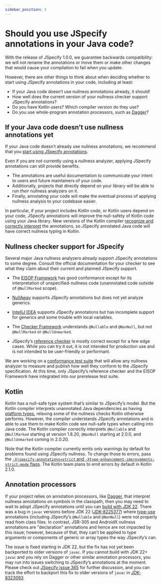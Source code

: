 ```yaml
---
sidebar_position: 3
---
```


# Should you use JSpecify annotations in your Java code?

With the release of JSpecify 1.0.0, we guarantee backwards compatibility: we will
not rename the annotations or move them or make other changes that would cause
your compilation to fail when you update.

However, there are other things to think about when deciding whether to start
using JSpecify annotations in your code, including at least:

*   If your Java code doesn’t use nullness annotations already, it should!
*   How well does the current version of your nullness checker support JSpecify
    annotations?
*   Do you have Kotlin users? Which compiler version do they use?
*   Do you use whole-program annotation processors, such as [Dagger]?

## If your Java code doesn’t use nullness annotations yet

If your Java code doesn’t already use nullness annotations, we recommend that
you [start using JSpecify annotations](using).

Even if you are not currently using a nullness analyzer, applying JSpecify
annotations can still provide benefits.

*   The annotations are useful documentation to communicate your intent to users
    and future maintainers of your code.
*   Additionally, projects that directly depend on your library will be able to
    run *their* nullness analyzers on it.
*   Finally, annotating your code will make the eventual process of applying
    nullness analysis to your codebase easier.

In particular, if your project includes Kotlin code, or Kotlin users depend on
your code, JSpecify annotations will improve the null-safety of Kotlin code
using your Java library. New versions of the Kotlin compiler
[recognize and correctly interpret](#kotlin) the annotations, so JSpecify
annotated Java code will have correct nullness typing in Kotlin.

## Nullness checker support for JSpecify

Several major Java nullness analyzers already support JSpecify annotations to
some degree. Consult the official documentation for your checker to see what
they claim about their current and planned JSpecify support.

*   The [EISOP Framework](https://eisop.github.io/) has good conformance except
    for its interpretation of unspecified-nullness code (unannotated code
    outside of `@NullMarked` scope).

*   [NullAway](https://github.com/uber/NullAway) supports JSpecify annotations
    but does not yet analyze generics.

*   [IntelliJ IDEA](https://www.jetbrains.com/idea/) supports JSpecify
    annotations but has incomplete support for generics and some trouble with
    local variables.

*   The [Checker Framework](https://checkerframework.org/) understands
    `@Nullable` and `@NonNull`, but not `@NullMarked` or `@NullUnmarked`.

*   JSpecify’s
    [reference checker](https://github.com/jspecify/jspecify-reference-checker)
    is mostly correct except for a few edge cases. While you can try it out, it
    is not intended for production use and is not intended to be user-friendly
    or performant.

We are working on a
[conformance test suite](https://github.com/jspecify/jspecify/tree/main/conformance-tests)
that will allow any nullness analyzer to measure and publish how well they
conform to the JSpecify specification. At this time, only JSpecify’s reference
checker and the EISOP Framework have integrated into our prerelease test suite.

## Kotlin

Kotlin has a null-safe type system that’s similar to JSpecify’s model. But the
Kotlin compiler interprets unannotated Java dependencies as having
[platform types](https://kotlinlang.org/docs/java-interop.html#null-safety-and-platform-types),
relaxing some of the nullness checks Kotlin otherwise performs. However, the
compiler understands JSpecify annotations and is able to use them to make Kotlin
code see null-safe types when calling into Java code. The Kotlin compiler
correctly interprets `@Nullable` and `@NullMarked` starting at version 1.8.20,
`@NonNull` starting at 2.0.0, and `@NullUnmarked` coming in 2.0.20.

Note that the Kotlin compiler currently emits only warnings by default for
problems found using JSpecify nullness. To change those to errors, pass the
[`-Xjspecify-annotations=strict` and
`-Xtype-enhancement-improvements-strict-mode`
flags](https://kotlinlang.org/docs/whatsnew1520.html#support-for-jspecify-nullness-annotations).
The Kotlin team plans to emit errors by default in Kotlin 2.1.0.

## Annotation processors

If your project relies on annotation processors, like [Dagger], that interpret
nullness annotations on symbols in the classpath, then you may need to wait to
adopt JSpecify annotations until you can
[build with JDK 22](https://github.com/jspecify/jspecify/issues/537). There was
a bug in `javac` versions before JDK 22
([JDK-8225377](https://bugs.openjdk.org/browse/JDK-8225377)) where
[type-use](https://www.oracle.com/technical-resources/articles/java/ma14-architect-annotations.html)
annotations (including JSpecify’s `@Nullable` and `@NonNull`) were not properly
read from class files. In contrast, JSR-305 and AndroidX nullness annotations
are "declaration" annotations and hence are not impacted by this issue; however,
because of that, they can’t be applied to type arguments or components of
generic or array types the way JSpecify’s can.

The issue is fixed starting in JDK 22, but the fix has not yet been backported
to older versions of `javac`. If you cannot build with JDK 22+ `javac` and you
rely on Dagger or other similar annotation processors, you may run into issues
switching to JSpecify’s annotations at the moment. Please check out
[JSpecify issue 365](https://github.com/jspecify/jspecify/issues/365) for
further discussion, and you can track the effort to backport this fix to older
versions of `javac` in
[JDK-8323093](https://bugs.openjdk.org/browse/JDK-8323093).

[Dagger]: http://dagger.dev
